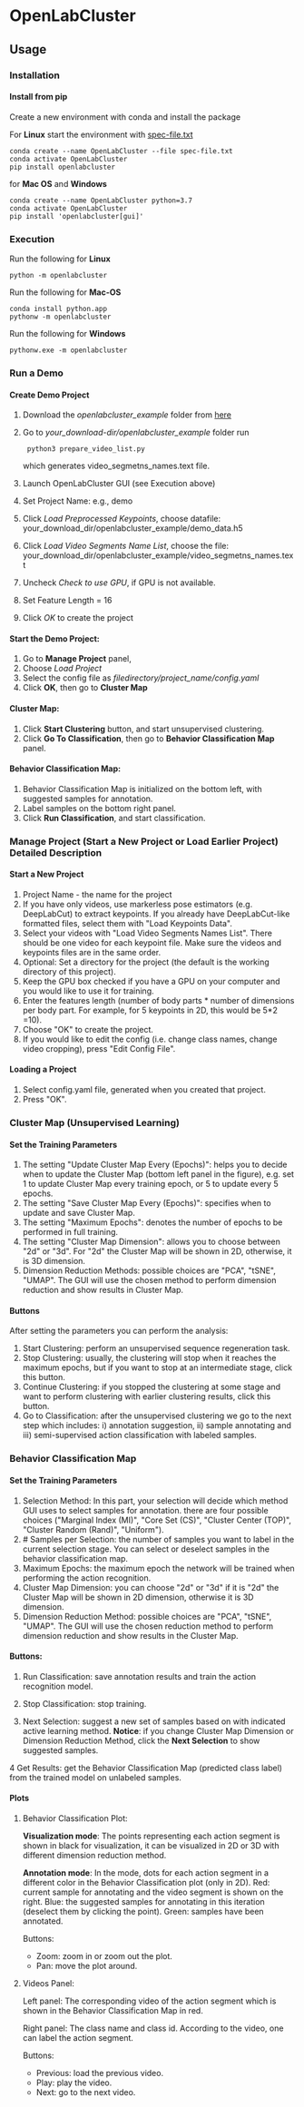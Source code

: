 # OpenLabCluster

## Usage
### Installation
#### Install from pip
Create a new environment with conda and install the package


For **Linux** start the environment with [spec-file.txt](https://drive.google.com/file/d/1nlOqspBrnl5kiErudW6NtHTt3nFCTPJH/view?usp=sharing)

	conda create --name OpenLabCluster --file spec-file.txt
	conda activate OpenLabCluster
	pip install openlabcluster
	
for **Mac OS** and **Windows**

	conda create --name OpenLabCluster python=3.7
	conda activate OpenLabCluster
	pip install 'openlabcluster[gui]'
	 
	
<!---##### Troubleshooting for Linux installation
If, for some reason, `wxPython` fails to install on Linux, run `sudo apt install libsdl2-dev build-essential libgtk-3-dev make gcc libgtk-3-dev libwebkitgtk-dev libwebkitgtk-3.0-dev libgstreamer-gl1.0-0 freeglut3 freeglut3-dev python-gst-1.0 python3-gst-1.0 libglib2.0-dev ubuntu-restricted-extras libgstreamer-plugins-base1.0-dev`. Then, use `pip install -U -f https://extras.wxpython.org/wxPython4/extras/linux/gtk3/<your operating system>  wxPython` to install it. To determine your exact link, go to https://extras.wxpython.org/wxPython4/extras/linux/gtk3/ and select the right folder (copy the link from the search bar). 
	
#### Install the Required Package from Environment File	
Git clone the entire package
Create a new  enviornment.yml file
If you are using **Linux**
	
	conda env create -f environment.yml
	
if you are using **Mac-os**
	
	conda env create -f env-mac2.yml
--->
	
	
### Execution

Run the following for **Linux**
	
	python -m openlabcluster

Run the following for **Mac-OS**

	conda install python.app
	pythonw -m openlabcluster

Run the following for **Windows**

	pythonw.exe -m openlabcluster
		
### Run a Demo

#### Create Demo Project
1. Download the *openlabcluster_example* folder from [here](https://drive.google.com/file/d/1UYtgbnTRrTQOtSAQUC0otix6RMpDvfYs/view?usp=sharing)
1. Go to *your_download-dir/openlabcluster_example* folder run 
		
		python3 prepare_video_list.py
   which generates video_segmetns_names.text file.
   
2. Launch OpenLabCluster GUI (see Execution above)
3. Set Project Name: e.g., demo
4. Click *Load Preprocessed Keypoints*, choose datafile: your_download_dir/openlabcluster_example/demo_data.h5
5. Click *Load Video Segments Name List*, choose the file: your_download_dir/openlabcluster_example/video_segmetns_names.text
6. Uncheck *Check to use GPU*, if GPU is not available.
7. Set Feature Length = 16
8. Click *OK* to create the project

#### Start the Demo Project:
1. Go to **Manage Project** panel, 
2. Choose *Load Project*
3. Select the config file as *filedirectory/project_name/config.yaml*
4. Click **OK**, then go to **Cluster Map**


#### Cluster Map:
1. Click **Start Clustering** button, and start unsupervised clustering. 
2. Click **Go To Classification**, then go to **Behavior Classification Map** panel.

#### Behavior Classification Map: 
1. Behavior Classification Map is initialized on the bottom left, with suggested samples for annotation.
2. Label samples on the bottom right panel.
3. Click **Run Classification**, and start classification.


### Manage Project (Start a New Project or Load Earlier Project) Detailed Description
#### Start a New Project
1. Project Name - the name for the project
2.  If you have only videos, use markerless pose estimators (e.g. DeepLabCut) to extract keypoints. If you already have DeepLabCut-like formatted files, select them with "Load Keypoints Data".
3. Select your videos with "Load Video Segments Names List". There should be one video for each keypoint file. Make sure the videos and keypoints files are in the same order.
4. Optional: Set a directory for the project (the default is the working directory of this project).
5. Keep the GPU box checked if you have a GPU on your computer and you would like to use it for training.
6. Enter the features length (number of body parts * number of dimensions per body part. For example, for 5 keypoints in 2D, this would be 5*2 =10).
7. Choose "OK" to create the project.
8. If you would like to edit the config (i.e. change class names, change video cropping), press "Edit Config File".

#### Loading a Project
1. Select config.yaml file, generated when you created that project.
2. Press "OK".


### Cluster Map (Unsupervised Learning)
#### Set the Training Parameters
1. The setting "Update Cluster Map Every (Epochs)": helps you to decide when to update the Cluster Map (bottom left panel in the figure), e.g. set 1 to update Cluster Map every training epoch, or 5 to update every 5 epochs.
2. The setting "Save Cluster Map Every (Epochs)": specifies when to update and save Cluster Map.
3. The setting "Maximum Epochs": denotes the number of epochs to be performed in full training.
4. The setting "Cluster Map Dimension": allows you to choose between "2d" or "3d". For "2d" the Cluster Map will be shown in 2D, otherwise, it is 3D dimension.
5. Dimension Reduction Methods: possible choices are "PCA", "tSNE", "UMAP". The GUI will use the chosen method to perform dimension reduction and show results in Cluster Map.


#### Buttons
After setting the parameters you can perform the analysis:

1. Start Clustering: perform an unsupervised sequence regeneration task.
2. Stop Clustering: usually, the clustering will stop when it reaches the maximum epochs, but if you want to stop at an intermediate stage, click this button.
3. Continue Clustering: if you stopped the clustering at some stage and want to perform clustering with earlier clustering results, click this button.
4. Go to Classification: after the unsupervised clustering we go to the next step which includes: i) annotation suggestion, ii) sample annotating and iii) semi-supervised action classification with labeled samples.

### Behavior Classification Map
#### Set the Training Parameters
1. Selection Method: In this part, your selection will decide which method GUI uses to select samples for annotation. there are four possible choices ("Marginal Index (MI)", "Core Set (CS)", "Cluster Center (TOP)", "Cluster Random (Rand)", "Uniform").
2. \# Samples per Selection: the number of samples you want to label in the current selection stage. You can select or deselect samples in the behavior classification map.
3. Maximum Epochs: the maximum epoch the network will be trained when performing the action recognition.
4. Cluster Map Dimension: you can choose "2d" or "3d" if it is "2d" the Cluster Map will be shown in 2D dimension, otherwise it is 3D dimension.
5. Dimension Reduction Method: possible choices are "PCA", "tSNE", "UMAP". The GUI will use the chosen reduction method to perform dimension reduction and show results in the Cluster Map.


#### Buttons:
	
1. Run Classification: save annotation results and train the action recognition model.
	
2. Stop Classification: stop training.
	
3. Next Selection: suggest a new set of samples based on with indicated active learning method. **Notice**: if you change Cluster Map Dimension or Dimension Reduction Method, click the **Next Selection** to show suggested samples.
	
4 Get Results: get the Behavior Classification Map (predicted class label) from the trained model on unlabeled samples. 

#### Plots
1. Behavior Classification Plot:
 	
	**Visualization mode**: The points representing each action segment is shown in black for visualization, it can be visualized in 2D or 3D with different dimension reduction method.
 
 	**Annotation mode**: In the mode, dots for each action segment in a different color in the Behavior Classification plot (only in 2D).
		Red: current sample for annotating and the video segment is shown on the right. 
		Blue: the suggested samples for annotating in this iteration (deselect them by clicking the point).
		Green: samples have been annotated.

	Buttons:
	
	  * Zoom: zoom in or zoom out the plot.
	  * Pan: move the plot around.
	
	
2. Videos Panel:
	
	Left panel: The corresponding video of the action segment which is shown in the Behavior Classification Map in red.
	
	Right panel: The class name and class id. According to the video, one can label the action segment.

	Buttons:

	  * Previous: load the previous video.
	  * Play: play the video.
	  * Next: go to the next video.


